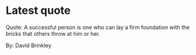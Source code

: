 # Latest quote 

Quote: A successful person is one who can lay a firm foundation with the bricks that others throw at him or her. 

By: David Brinkley